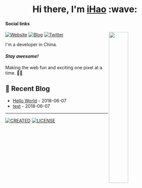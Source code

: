 <h1 align="center">Hi there, I'm <a href="https://ihao.site/">iHao</a> :wave: </h1>

#### Social links

[<img align="right" width="35%" src="https://cdn.jsdelivr.net/gh/ihao2020/ihao2020/coding.gif" />](https://github.com/ihao2020)

[![Website](https://img.shields.io/badge/Website-4FC08D?style=for-the-badge&logo=powerpages&logoColor=white)](https://ihao.site/)
[![Blog](https://img.shields.io/badge/blog-FFA500?style=for-the-badge&logo=rss&logoColor=white)](https://blog.ihao.site/)
[![Twitter](https://img.shields.io/badge/twitter-1DA1F2?style=for-the-badge&logo=twitter&logoColor=white)](https://twitter.com/ihao2020/)

I'm a developer in China.

#### <i>Stay awesome!</i>

Making the web fun and exciting one pixel at a time. 🚀✨

## :pencil: Recent Blog

<!-- START_SECTION:blog -->
* <a href='https://blog.ihao.site/posts/4a17b156.html' target='_blank'>Hello World</a> - 2018-06-07
* <a href='https://blog.ihao.site/posts/d87f7e0c.html' target='_blank'>test</a> - 2018-06-07
<!-- END_SECTION:blog -->

---

[![CREATED](https://img.shields.io/static/v1?style=for-the-badge&label=CREATED%20BY&message=ihao)](https://github.com/ihao2020)
[![LICENSE](https://img.shields.io/static/v1?style=for-the-badge&label=LICENSE&message=MIT)](https://github.com/ihao2020/ihao2020/blob/main/LICENSE)
